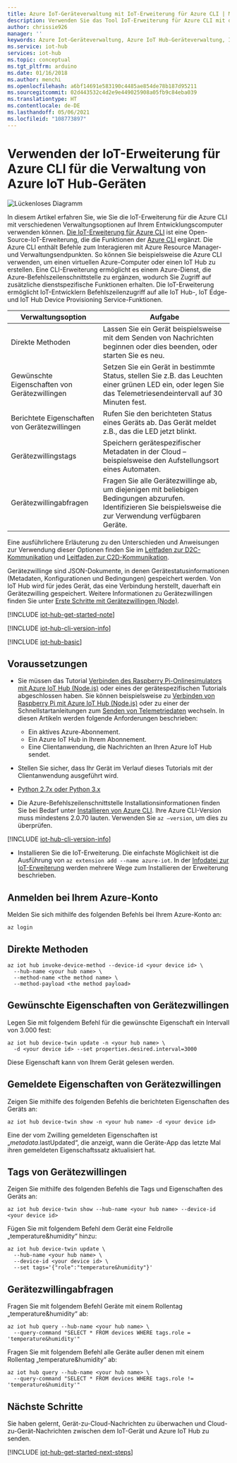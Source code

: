 ```yaml
---
title: Azure IoT-Geräteverwaltung mit IoT-Erweiterung für Azure CLI | Microsoft-Dokumentation
description: Verwenden Sie das Tool IoT-Erweiterung für Azure CLI mit den Verwaltungsmethoden für direkte Methoden und gewünschte Eigenschaften von Gerätezwillingen.
author: chrissie926
manager: ''
keywords: Azure Iot-Geräteverwaltung, Azure IoT Hub-Geräteverwaltung, IoT-Geräteverwaltung, IoT Hub-Geräteverwaltung
ms.service: iot-hub
services: iot-hub
ms.topic: conceptual
ms.tgt_pltfrm: arduino
ms.date: 01/16/2018
ms.author: menchi
ms.openlocfilehash: a6bf14691e583190c4485ae854de78b187d95211
ms.sourcegitcommit: 02d443532c4d2e9e449025908a05fb9c84eba039
ms.translationtype: HT
ms.contentlocale: de-DE
ms.lasthandoff: 05/06/2021
ms.locfileid: "108773897"
---
```

# <a name="use-the-iot-extension-for-azure-cli-for-azure-iot-hub-device-management"></a>Verwenden der IoT-Erweiterung für Azure CLI für die Verwaltung von Azure IoT Hub-Geräten

![Lückenloses Diagramm](media/iot-hub-get-started-e2e-diagram/2.png)

In diesem Artikel erfahren Sie, wie Sie die IoT-Erweiterung für die Azure CLI mit verschiedenen Verwaltungsoptionen auf Ihrem Entwicklungscomputer verwenden können. [Die IoT-Erweiterung für Azure CLI](https://github.com/Azure/azure-iot-cli-extension) ist eine Open-Source-IoT-Erweiterung, die die Funktionen der [Azure CLI](/cli/azure/overview) ergänzt. Die Azure CLI enthält Befehle zum Interagieren mit Azure Resource Manager- und Verwaltungsendpunkten. So können Sie beispielsweise die Azure CLI verwenden, um einen virtuellen Azure-Computer oder einen IoT Hub zu erstellen. Eine CLI-Erweiterung ermöglicht es einem Azure-Dienst, die Azure-Befehlszeilenschnittstelle zu ergänzen, wodurch Sie Zugriff auf zusätzliche dienstspezifische Funktionen erhalten. Die IoT-Erweiterung ermöglicht IoT-Entwicklern Befehlszeilenzugriff auf alle IoT Hub-, IoT Edge- und IoT Hub Device Provisioning Service-Funktionen.

| Verwaltungsoption          | Aufgabe  |
|----------------------------|-----------|
| Direkte Methoden             | Lassen Sie ein Gerät beispielsweise mit dem Senden von Nachrichten beginnen oder dies beenden, oder starten Sie es neu.                                        |
| Gewünschte Eigenschaften von Gerätezwillingen    | Setzen Sie ein Gerät in bestimmte Status, stellen Sie z.B. das Leuchten einer grünen LED ein, oder legen Sie das Telemetriesendeintervall auf 30 Minuten fest.         |
| Berichtete Eigenschaften von Gerätezwillingen   | Rufen Sie den berichteten Status eines Geräts ab. Das Gerät meldet z.B., das die LED jetzt blinkt.                                    |
| Gerätezwillingstags                  | Speichern gerätespezifischer Metadaten in der Cloud – beispielsweise den Aufstellungsort eines Automaten.                         |
| Gerätezwillingabfragen        | Fragen Sie alle Gerätezwillinge ab, um diejenigen mit beliebigen Bedingungen abzurufen. Identifizieren Sie beispielsweise die zur Verwendung verfügbaren Geräte. |

Eine ausführlichere Erläuterung zu den Unterschieden und Anweisungen zur Verwendung dieser Optionen finden Sie im [Leitfaden zur D2C-Kommunikation](iot-hub-devguide-d2c-guidance.md) und [Leitfaden zur C2D-Kommunikation](iot-hub-devguide-c2d-guidance.md).

Gerätezwillinge sind JSON-Dokumente, in denen Gerätestatusinformationen (Metadaten, Konfigurationen und Bedingungen) gespeichert werden. Von IoT Hub wird für jedes Gerät, das eine Verbindung herstellt, dauerhaft ein Gerätezwilling gespeichert. Weitere Informationen zu Gerätezwillingen finden Sie unter [Erste Schritte mit Gerätezwillingen (Node)](iot-hub-node-node-twin-getstarted.md).

[!INCLUDE [iot-hub-get-started-note](../../includes/iot-hub-get-started-note.md)]

[!INCLUDE [iot-hub-cli-version-info](../../includes/iot-hub-cli-version-info.md)]

[!INCLUDE [iot-hub-basic](../../includes/iot-hub-basic-whole.md)]

## <a name="prerequisites"></a>Voraussetzungen

* Sie müssen das Tutorial [Verbinden des Raspberry Pi-Onlinesimulators mit Azure IoT Hub (Node.js)](iot-hub-raspberry-pi-web-simulator-get-started.md) oder eines der gerätespezifischen Tutorials abgeschlossen haben. Sie können beispielsweise zu [Verbinden von Raspberry Pi mit Azure IoT Hub (Node.js)](iot-hub-raspberry-pi-kit-node-get-started.md) oder zu einer der Schnellstartanleitungen zum [Senden von Telemetriedaten](quickstart-send-telemetry-dotnet.md) wechseln. In diesen Artikeln werden folgende Anforderungen beschrieben:

  * Ein aktives Azure-Abonnement.
  * Ein Azure IoT Hub in Ihrem Abonnement.
  * Eine Clientanwendung, die Nachrichten an Ihren Azure IoT Hub sendet.

* Stellen Sie sicher, dass Ihr Gerät im Verlauf dieses Tutorials mit der Clientanwendung ausgeführt wird.

* [Python 2.7x oder Python 3.x](https://www.python.org/downloads/)

* Die Azure-Befehlszeilenschnittstelle Installationsinformationen finden Sie bei Bedarf unter [Installieren von Azure CLI](/cli/azure/install-azure-cli). Ihre Azure CLI-Version muss mindestens 2.0.70 lauten. Verwenden Sie `az –version`, um dies zu überprüfen.

[!INCLUDE [iot-hub-cli-version-info](../../includes/iot-hub-cli-version-info.md)]

* Installieren Sie die IoT-Erweiterung. Die einfachste Möglichkeit ist die Ausführung von `az extension add --name azure-iot`. In der [Infodatei zur IoT-Erweiterung](https://github.com/Azure/azure-iot-cli-extension/blob/master/README.md) werden mehrere Wege zum Installieren der Erweiterung beschrieben.

## <a name="sign-in-to-your-azure-account"></a>Anmelden bei Ihrem Azure-Konto

Melden Sie sich mithilfe des folgenden Befehls bei Ihrem Azure-Konto an:

```azurecli
az login
```

## <a name="direct-methods"></a>Direkte Methoden

```azurecli
az iot hub invoke-device-method --device-id <your device id> \
  --hub-name <your hub name> \
  --method-name <the method name> \
  --method-payload <the method payload>
```

## <a name="device-twin-desired-properties"></a>Gewünschte Eigenschaften von Gerätezwillingen

Legen Sie mit folgendem Befehl für die gewünschte Eigenschaft ein Intervall von 3.000 fest:

```azurecli
az iot hub device-twin update -n <your hub name> \
  -d <your device id> --set properties.desired.interval=3000
```

Diese Eigenschaft kann von Ihrem Gerät gelesen werden.

## <a name="device-twin-reported-properties"></a>Gemeldete Eigenschaften von Gerätezwillingen

Zeigen Sie mithilfe des folgenden Befehls die berichteten Eigenschaften des Geräts an:

```azurecli
az iot hub device-twin show -n <your hub name> -d <your device id>
```

Eine der vom Zwilling gemeldeten Eigenschaften ist „$metadata.$lastUpdated“, die anzeigt, wann die Geräte-App das letzte Mal ihren gemeldeten Eigenschaftssatz aktualisiert hat.

## <a name="device-twin-tags"></a>Tags von Gerätezwillingen

Zeigen Sie mithilfe des folgenden Befehls die Tags und Eigenschaften des Geräts an:

```azurecli
az iot hub device-twin show --hub-name <your hub name> --device-id <your device id>
```

Fügen Sie mit folgendem Befehl dem Gerät eine Feldrolle „temperature&humidity“ hinzu:

```azurecli
az iot hub device-twin update \
  --hub-name <your hub name> \
  --device-id <your device id> \
  --set tags='{"role":"temperature&humidity"}'
```

## <a name="device-twin-queries"></a>Gerätezwillingabfragen

Fragen Sie mit folgendem Befehl Geräte mit einem Rollentag „temperature&humidity“ ab:

```azurecli
az iot hub query --hub-name <your hub name> \
  --query-command "SELECT * FROM devices WHERE tags.role = 'temperature&humidity'"
```

Fragen Sie mit folgendem Befehl alle Geräte außer denen mit einem Rollentag „temperature&humidity“ ab:

```azurecli
az iot hub query --hub-name <your hub name> \
  --query-command "SELECT * FROM devices WHERE tags.role != 'temperature&humidity'"
```

## <a name="next-steps"></a>Nächste Schritte

Sie haben gelernt, Gerät-zu-Cloud-Nachrichten zu überwachen und Cloud-zu-Gerät-Nachrichten zwischen dem IoT-Gerät und Azure IoT Hub zu senden.

[!INCLUDE [iot-hub-get-started-next-steps](../../includes/iot-hub-get-started-next-steps.md)]